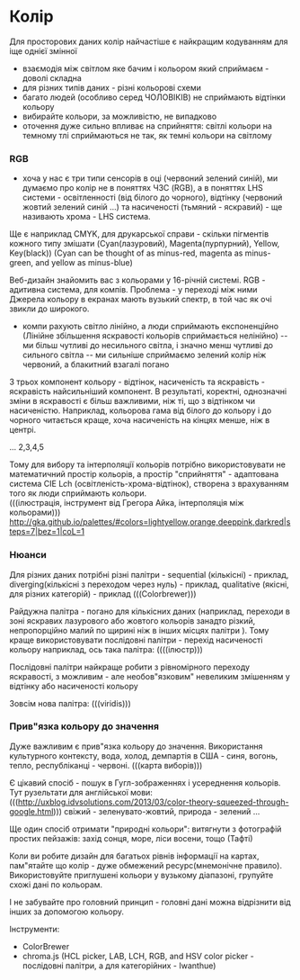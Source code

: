 # Колір

Для просторових даних колір найчастіше є найкращим кодуванням для іще однієї змінної
- взаємодія між світлом яке бачим і кольором який сприймаєм - доволі складна
- для різних типів даних - різні кольорові схеми
- багато людей (особливо серед ЧОЛОВІКІВ) не сприймають відтінки кольору
- вибирайте кольори, за можливістю, не випадково
- оточення дуже сильно впливає на сприйняття: світлі кольори на темному тлі сприймаються не так, як темні кольори на світлому

### RGB
- хоча у нас є три типи сенсорів в оці (червоний зелений синій), ми думаємо про колір не в поняттях ЧЗС (RGB), а в поняттях LHS системи - освітленності (від білого до чорного), відтінку (червоний жовтий зелений синій ...) та насиченості (тьмяний - яскравий) - ще називають хрома - LHS система.

Ще є наприклад CMYK, для друкарської справи - скільки пігментів кожного типу змішати 
(Cyan(лазуровий), Magenta(пурпурний), Yellow, Key(black))
(Cyan can be thought of as minus-red, magenta as minus-green, and yellow as minus-blue)

Веб-дизайн знайомить вас з кольорами у 16-річній системі. 
RGB - адитивна система, для компів. Проблема - у переході між ними
Джерела кольору в екранах мають вузький спектр, в той час як очі звикли до широкого.
- компи рахують світло лінійно, а люди сприймають експоненційно (Лінійне збільшення яскравості кольорів сприймається нелінійно)
-- ми більш чутливі до несильного світла, і значно менш чутливі до сильного світла
-- ми сильніше сприймаємо зелений колір ніж червоний, а блакитний взагалі погано

З трьох компонент кольору - відтінок, насиченість та яскравість - яскравість найсильніший компонент. В результаті, коректні, однозначні зміни в яскравості є більш важливими, ніж ті, що з відтінком чи насиченістю. Наприклад, кольорова гама від білого до кольору і до чорного читається краще, хоча насиченість на кінцях менше, ніж в центрі.


... 2,3,4,5

Тому для вибору та інтерполяції кольорів потрібно використовувати не математичний простір кольорів, а простір "сприйняття"  - адаптована система CIE L*c*h (освітленість-хрома-відтінок), створена з врахуванням того як люди сприймають кольори.  
(((ілюстрація, інструмент від Грегора Айка, інтерполяція між кольорами)))
http://gka.github.io/palettes/#colors=lightyellow,orange,deeppink,darkred|steps=7|bez=1|coL=1


### Нюанси

Для різних даних потрібні різні палітри - sequential (кількісні) - приклад, diverging(кількісні з переходом через нуль) - приклад, qualitative (якісні, для різних категорій) - приклад (((Colorbrewer)))

Райдужна палітра - погано для кількісних даних (наприклад, переходи в зоні яскравих 
лазурового або жовтого кольорів занадто різкий, непропорційно малий по щирині ніж в інших місцях палітри ). Тому краще використовувати послідовні палітри - перехід насиченості кольору наприклад, ось така палітра: ((((ілюстр)))

Послідовні палітри найкраще робити з рівномірного переходу яскравості, з можливим - але необов"язковим" невеликим змішенням у відтінку або насиченості кольору

Зовсім нова палітра: (((viridis))) 




### Прив"язка кольору до значення

Дуже важливим є прив"язка кольору до значення. Використання культурного контексту,
вода, холод, демпартія в США - синя, вогонь, тепло, республіканці - червоні. 
(((карта виборів)))

Є цікавий спосіб - пошук в Гугл-зображеннях і усереднення кольорів. Тут рузельтати для англійської мови: (((http://uxblog.idvsolutions.com/2013/03/color-theory-squeezed-through-google.html))) 
свіжий - зеленувато-жовтий,
природа - зелений
...

Ще один спосіб отримати "природні кольори": витягнути з фотографій простих пейзажів: захід сонця, море, ліси восени, тощо (Тафті)

Коли ви робите дизайн для багатьох рівнів інформації на картах, пам"ятайте що колір - дуже обмежений ресурс(мнемонічне правило). Використовуйте приглушені кольори у вузькому діапазоні, групуйте схожі дані по кольорам.

І не забувайте про головний принцип - головні дані можна відрізнити від інших за допомогою кольору.

Інструменти:
- ColorBrewer
- chroma.js (HCL picker, LAB, LCH, RGB, and HSV color picker - послідовні палітри, а для категорійних - Iwanthue)

